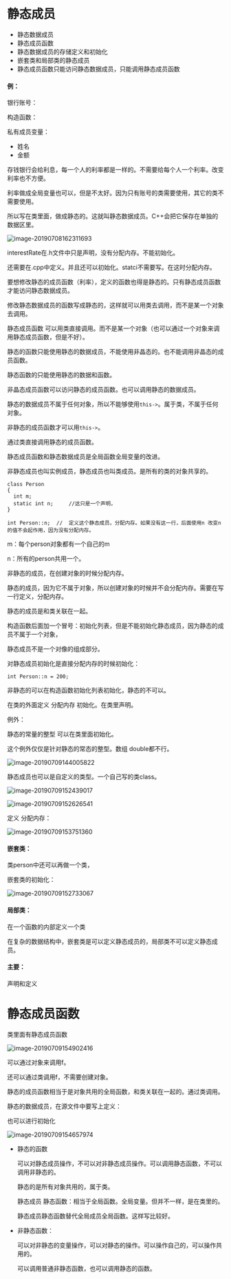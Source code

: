 # 静态成员

- 静态数据成员
- 静态成员函数
- 静态数据成员的存储定义和初始化
- 嵌套类和局部类的静态成员
- 静态成员函数只能访问静态数据成员，只能调用静态成员函数



#### 例：

银行账号：

构造函数：

私有成员变量：

- 姓名
- 金额



存钱银行会给利息，每一个人的利率都是一样的。不需要给每个人一个利率。改变利率也不方便。

利率做成全局变量也可以，但是不太好。因为只有账号的类需要使用，其它的类不需要使用。

所以写在类里面，做成静态的。这就叫静态数据成员。C++会把它保存在单独的数据区里。

![image-20190708162311693](assets/image-20190708162311693.png)

interestRate在.h文件中只是声明，没有分配内存。不能初始化。

还需要在.cpp中定义。并且还可以初始化。statci不需要写。在这时分配内存。

要想修改静态的成员函数（利率），定义的函数也得是静态的。只有静态成员函数才能访问静态数据成员。

修改静态数据成员的函数写成静态的，这样就可以用类去调用，而不是某一个对象去调用。

静态成员函数 可以用类直接调用。而不是某一个对象（也可以通过一个对象来调用静态成员函数，但是不好）。



静态的函数只能使用静态的数据成员，不能使用非晶态的。也不能调用非晶态的成员函数。

静态函数的只能使用静态的数据和函数。

非晶态成员函数可以访问静态的成员函数。也可以调用静态的数据成员。



静态的数据成员不属于任何对象，所以不能够使用`this->`。属于类，不属于任何对象。

非静态的成员函数才可以用`this->`。

通过类直接调用静态的成员函数。



静态成员函数和静态数据成员是全局函数全局变量的改进。



非静态成员也叫实例成员，静态成员也叫类成员。是所有的类的对象共享的。

```
class Person
{
  int m;
  static int n; 	//这只是一个声明，
}

int Person::n;	//	定义这个静态成员，分配内存。如果没有这一行，后面使用n 改变n的值不会起作用，因为没有分配内存。
```

m：每个person对象都有一个自己的m

n：所有的person共用一个。



非静态的成员，在创建对象的时候分配内存。

静态的成员，因为它不属于对象，所以创建对象的时候并不会分配内存。需要在写一行定义，分配内存。



静态的成员是和类关联在一起。



构造函数后面加一个冒号：初始化列表，但是不能初始化静态成员，因为静态的成员不属于一个对象，

静态成员不是一个对像的组成部分。



对静态成员初始化是直接分配内存的时候初始化：

```
int Person::n = 200;
```



非静态的可以在构造函数初始化列表初始化，静态的不可以。



在类的外面定义 分配内存 初始化。在类里声明。

例外：

静态的常量的整型 可以在类里面初始化。

这个例外仅仅是针对静态的常态的整型。数组 double都不行。

![image-20190709144005822](assets/image-20190709144005822.png)



静态成员也可以是自定义的类型。一个自己写的类class。

![image-20190709152439017](assets/image-20190709152439017.png)

![image-20190709152626541](assets/image-20190709152626541.png)

定义 分配内存：

![image-20190709153751360](assets/image-20190709153751360.png)

#### 嵌套类：

类person中还可以再做一个类，

嵌套类的初始化：

![image-20190709152733067](assets/image-20190709152733067.png)



#### 局部类：

在一个函数的内部定义一个类

在复杂的数据结构中，嵌套类是可以定义静态成员的，局部类不可以定义静态成员。



#### 主要：

声明和定义



# 静态成员函数

类里面有静态成员函数

![image-20190709154902416](assets/image-20190709154902416.png)

可以通过对象来调用f。

还可以通过类调用f，不需要创建对象。

静态的成员函数相当于是对象共用的全局函数，和类关联在一起的。通过类调用。

静态的数据成员，在源文件中要写上定义：

也可以进行初始化

![image-20190709154657974](assets/image-20190709154657974.png)

- 静态的函数

  可以对静态成员操作，不可以对非静态成员操作。可以调用静态函数，不可以调用非静态的。

  静态的是所有对象共用的，属于类。

  静态成员 静态函数：相当于全局函数。全局变量。但并不一样，是在类里的。

  静态成员静态函数替代全局成员全局函数。这样写比较好。

- 非静态函数：

  可以对非静态的变量操作，可以对静态的操作。可以操作自己的，可以操作共用的。

  可以调用普通非静态函数，也可以调用静态的函数。





